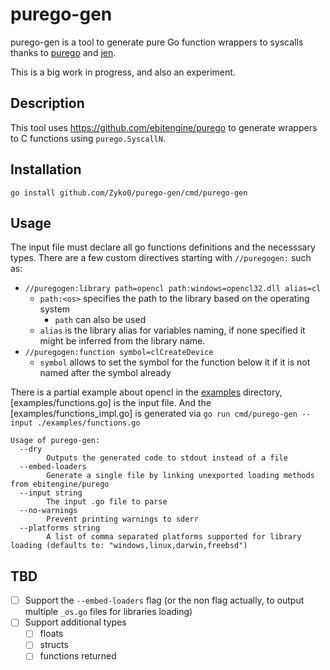 # purego-gen

purego-gen is a tool to generate pure Go function wrappers to syscalls thanks to [purego](https://github.com/ebitengine/purego) and [jen](https://github.com/dave/jennifer).

This is a big work in progress, and also an experiment.

## Description

This tool uses https://github.com/ebitengine/purego to generate wrappers to C functions using `purego.SyscallN`.

## Installation

`go install github.com/Zyko0/purego-gen/cmd/purego-gen`

## Usage

The input file must declare all go functions definitions and the necesssary types.
There are a few custom directives starting with `//puregogen:` such as:
- `//puregogen:library path=opencl path:windows=opencl32.dll alias=cl`
  - `path:<os>` specifies the path to the library based on the operating system
    - `path` can also be used
  - `alias` is the library alias for variables naming, if none specified it might be inferred from the library name.
- `//puregogen:function symbol=clCreateDevice`
  - `symbol` allows to set the symbol for the function below it if it is not named after the symbol already

There is a partial example about opencl in the [examples](./examples) directory, [examples/functions.go] is the input file.
And the [examples/functions_impl.go] is generated via `go run cmd/purego-gen --input ./examples/functions.go`

```
Usage of purego-gen:
  --dry
        Outputs the generated code to stdout instead of a file
  --embed-loaders
        Generate a single file by linking unexported loading methods from ebitengine/purego
  --input string
        The input .go file to parse
  --no-warnings
        Prevent printing warnings to sderr
  --platforms string
        A list of comma separated platforms supported for library loading (defaults to: "windows,linux,darwin,freebsd")
```

## TBD
- [ ] Support the `--embed-loaders` flag (or the non flag actually, to output multiple `_os.go` files for libraries loading)
- [ ] Support additional types
  - [ ] floats
  - [ ] structs
  - [ ] functions returned
